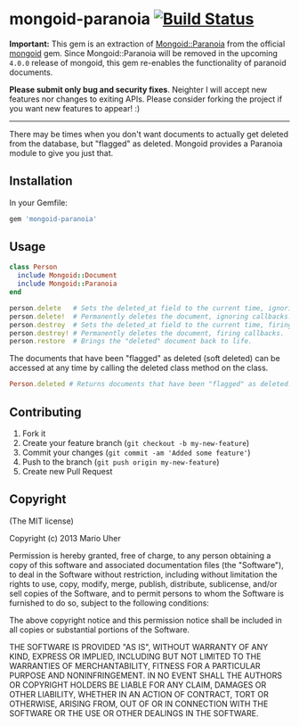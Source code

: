 # mongoid-paranoia [![Build Status](https://travis-ci.org/haihappen/mongoid-paranoia.png)](https://travis-ci.org/haihappen/mongoid-paranoia)

**Important:** This gem is an extraction of [Mongoid::Paranoia](http://mongoid.org/en/mongoid/docs/extras.html#paranoia) from the official [mongoid](http://mongoid.org) gem. Since Mongoid::Paranoia will be removed in the upcoming `4.0.0` release of mongoid, this gem re-enables the functionality of paranoid documents.

**Please submit only bug and security fixes**. Neighter I will accept new features nor changes to exiting APIs. Please consider forking the project if you want new features to appear! :)

---

There may be times when you don't want documents to actually get deleted from the database, but "flagged" as deleted. Mongoid provides a Paranoia module to give you just that.

## Installation

In your Gemfile:

```ruby
gem 'mongoid-paranoia'
```

## Usage

```ruby
class Person
  include Mongoid::Document
  include Mongoid::Paranoia
end

person.delete   # Sets the deleted_at field to the current time, ignoring callbacks.
person.delete!  # Permanently deletes the document, ignoring callbacks.
person.destroy  # Sets the deleted_at field to the current time, firing callbacks.
person.destroy! # Permanently deletes the document, firing callbacks.
person.restore  # Brings the "deleted" document back to life.
```

The documents that have been "flagged" as deleted (soft deleted) can be accessed at any time by calling the deleted class method on the class.

```ruby
Person.deleted # Returns documents that have been "flagged" as deleted.
```

## Contributing

1. Fork it
2. Create your feature branch (`git checkout -b my-new-feature`)
3. Commit your changes (`git commit -am 'Added some feature'`)
4. Push to the branch (`git push origin my-new-feature`)
5. Create new Pull Request

## Copyright

(The MIT license)

Copyright (c) 2013 Mario Uher

Permission is hereby granted, free of charge, to any person obtaining
a copy of this software and associated documentation files (the
"Software"), to deal in the Software without restriction, including
without limitation the rights to use, copy, modify, merge, publish,
distribute, sublicense, and/or sell copies of the Software, and to
permit persons to whom the Software is furnished to do so, subject to
the following conditions:

The above copyright notice and this permission notice shall be
included in all copies or substantial portions of the Software.

THE SOFTWARE IS PROVIDED "AS IS", WITHOUT WARRANTY OF ANY KIND,
EXPRESS OR IMPLIED, INCLUDING BUT NOT LIMITED TO THE WARRANTIES OF
MERCHANTABILITY, FITNESS FOR A PARTICULAR PURPOSE AND
NONINFRINGEMENT. IN NO EVENT SHALL THE AUTHORS OR COPYRIGHT HOLDERS BE
LIABLE FOR ANY CLAIM, DAMAGES OR OTHER LIABILITY, WHETHER IN AN ACTION
OF CONTRACT, TORT OR OTHERWISE, ARISING FROM, OUT OF OR IN CONNECTION
WITH THE SOFTWARE OR THE USE OR OTHER DEALINGS IN THE SOFTWARE.
